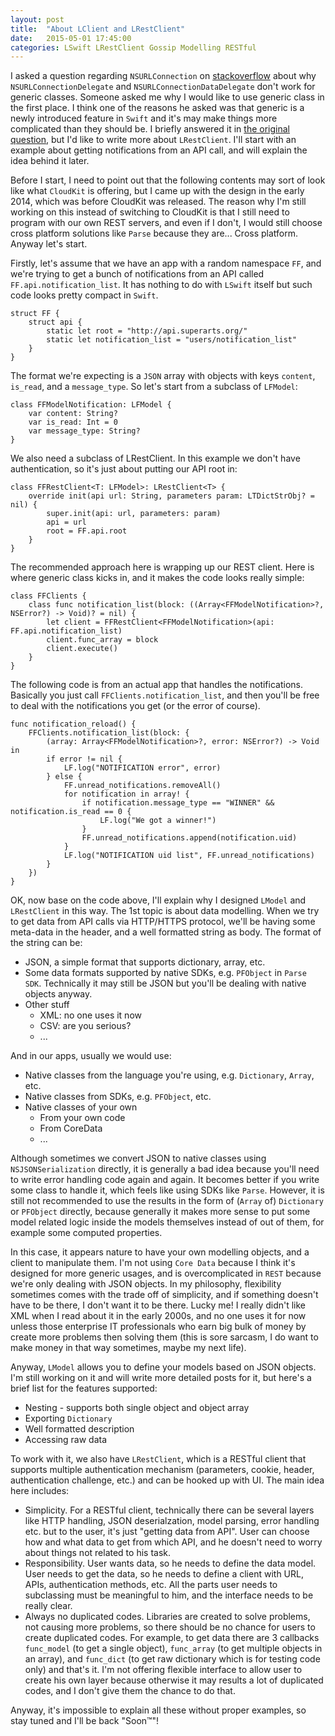 ```yaml
---
layout: post
title:  "About LClient and LRestClient"
date:   2015-05-01 17:45:00
categories: LSwift LRestClient Gossip Modelling RESTful
---
```


I asked a question regarding `NSURLConnection` on [stackoverflow][stackoverflow] about why `NSURLConnectionDelegate` and `NSURLConnectionDataDelegate` don't work for generic classes. Someone asked me why I would like to use generic class in the first place. I think one of the reasons he asked was that generic is a newly introduced feature in `Swift` and it's may make things more complicated than they should be. I briefly answered it in [the original question][stackoverflow], but I'd like to write more about `LRestClient`. I'll start with an example about getting notifications from an API call, and will explain the idea behind it later.

Before I start, I need to point out that the following contents may sort of look like what `CloudKit` is offering, but I came up with the design in the early 2014, which was before CloudKit was released. The reason why I'm still working on this instead of switching to CloudKit is that I still need to program with our own REST servers, and even if I don't, I would still choose cross platform solutions like `Parse` because they are... Cross platform. Anyway let's start.

Firstly, let's assume that we have an app with a random namespace `FF`, and we're trying to get a bunch of notifications from an API called `FF.api.notification_list`. It has nothing to do with `LSwift` itself but such code looks pretty compact in `Swift`.

	struct FF {
		struct api {
			static let root = "http://api.superarts.org/"
			static let notification_list = "users/notification_list"
		}
	}

The format we're expecting is a `JSON` array with objects with keys `content`, `is_read`, and a `message_type`. So let's start from a subclass of `LFModel`:

	class FFModelNotification: LFModel {
		var content: String?
		var is_read: Int = 0
		var message_type: String?
	}

We also need a subclass of LRestClient. In this example we don't have authentication, so it's just about putting our API root in:

	class FFRestClient<T: LFModel>: LRestClient<T> {
		override init(api url: String, parameters param: LTDictStrObj? = nil) {
			super.init(api: url, parameters: param)
			api = url
			root = FF.api.root
		}
	}

The recommended approach here is wrapping up our REST client. Here is where generic class kicks in, and it makes the code looks really simple:

	class FFClients {
		class func notification_list(block: ((Array<FFModelNotification>?, NSError?) -> Void)? = nil) {
			let client = FFRestClient<FFModelNotification>(api: FF.api.notification_list)
			client.func_array = block
			client.execute()
		}
	}

The following code is from an actual app that handles the notifications. Basically you just call `FFClients.notification_list`, and then you'll be free to deal with the notifications you get (or the error of course).

	func notification_reload() {
		FFClients.notification_list(block: {
			(array: Array<FFModelNotification>?, error: NSError?) -> Void in
			if error != nil {
				LF.log("NOTIFICATION error", error)
			} else {
				FF.unread_notifications.removeAll()
				for notification in array! {
					if notification.message_type == "WINNER" && notification.is_read == 0 {
						LF.log("We got a winner!")
					}
					FF.unread_notifications.append(notification.uid)
				}
				LF.log("NOTIFICATION uid list", FF.unread_notifications)
			}
		})
	}

OK, now base on the code above, I'll explain why I designed `LModel` and `LRestClient` in this way. The 1st topic is about data modelling. When we try to get data from API calls via HTTP/HTTPS protocol, we'll be having some meta-data in the header, and a well formatted string as body. The format of the string can be:

- JSON, a simple format that supports dictionary, array, etc.
- Some data formats supported by native SDKs, e.g. `PFObject` in `Parse SDK`. Technically it may still be JSON but you'll be dealing with native objects anyway.
- Other stuff
  - XML: no one uses it now
  - CSV: are you serious?
  - ...

And in our apps, usually we would use:

- Native classes from the language you're using, e.g. `Dictionary`, `Array`, etc.
- Native classes from SDKs, e.g. `PFObject`, etc.
- Native classes of your own
  - From your own code
  - From CoreData
  - ...

Although sometimes we convert JSON to native classes using `NSJSONSerialization` directly, it is generally a bad idea because you'll need to write error handling code again and again. It becomes better if you write some class to handle it, which feels like using SDKs like `Parse`. However, it is still not recommended to use the results in the form of (`Array` of) `Dictionary` or `PFObject` directly, because generally it makes more sense to put some model related logic inside the models themselves instead of out of them, for example some computed properties.

In this case, it appears nature to have your own modelling objects, and a client to manipulate them. I'm not using `Core Data` because I think it's designed for more generic usages, and is overcomplicated in `REST` because we're only dealing with JSON objects. In my philosophy, flexibility sometimes comes with the trade off of simplicity, and if something doesn't have to be there, I don't want it to be there. Lucky me! I really didn't like XML when I read about it in the early 2000s, and no one uses it for now unless those enterprise IT professionals who earn big bulk of money by create more problems then solving them (this is sore sarcasm, I do want to make money in that way sometimes, maybe my next life).

Anyway, `LModel` allows you to define your models based on JSON objects. I'm still working on it and will write more detailed posts for it, but here's a brief list for the features supported:

- Nesting - supports both single object and object array
- Exporting `Dictionary`
- Well formatted description
- Accessing raw data

To work with it, we also have `LRestClient`, which is a RESTful client that supports multiple authentication mechanism (parameters, cookie, header, authentication challenge, etc.) and can be hooked up with UI. The main idea here includes:

- Simplicity. For a RESTful client, technically there can be several layers like HTTP handling, JSON deserialzation, model parsing, error handling etc. but to the user, it's just "getting data from API". User can choose how and what data to get from which API, and he doesn't need to worry about things not related to his task.
- Responsibility. User wants data, so he needs to define the data model. User needs to get the data, so he needs to define a client with URL, APIs, authentication methods, etc. All the parts user needs to subclassing must be meaningful to him, and the interface needs to be really clear.
- Always no duplicated codes. Libraries are created to solve problems, not causing more problems, so there should be no chance for users to create duplicated codes. For example, to get data there are 3 callbacks `func_model` (to get a single object), `func_array` (to get multiple objects in an array), and `func_dict` (to get raw dictionary which is for testing code only) and that's it. I'm not offering flexible interface to allow user to create his own layer because otherwise it may results a lot of duplicated codes, and I don't give them the chance to do that.

Anyway, it's impossible to explain all these without proper examples, so stay tuned and I'll be back "Soon™"!

[stackoverflow]:		http://stackoverflow.com/questions/4425198/markdown-target-blank
